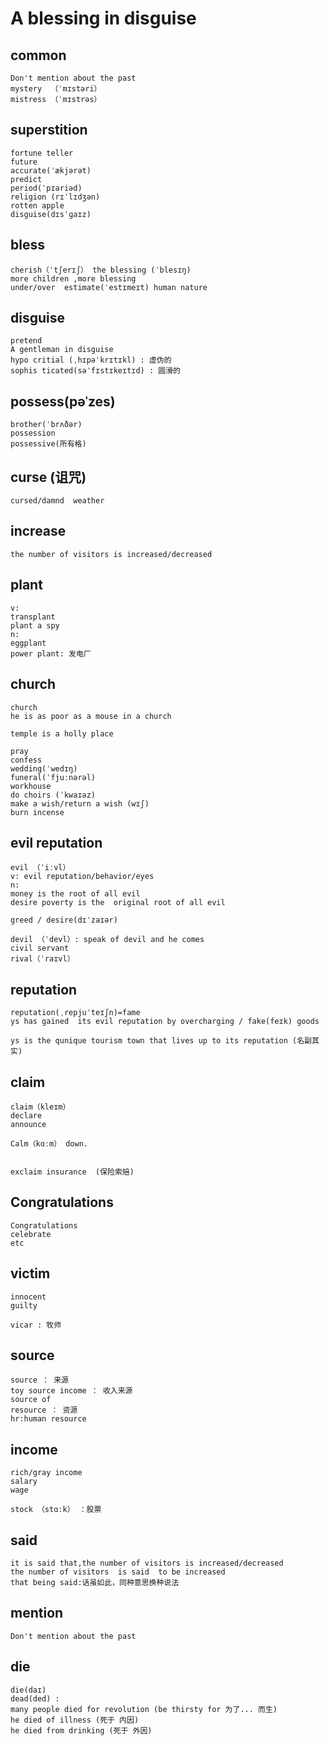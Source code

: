 # A blessing in disguise

## common
```
Don't mention about the past
mystery  （ˈmɪstəri）
mistress （ˈmɪstrəs）
```

## superstition
```
fortune teller
future  
accurate(ˈækjərət)
predict
period(ˈpɪəriəd)
religion (rɪˈlɪdʒən)
rotten apple
disguise(dɪsˈɡaɪz)
```

## bless
```
cherish（ˈtʃerɪʃ） the blessing (ˈblesɪŋ)
more children ,more blessing
under/over  estimate(ˈestɪmeɪt) human nature
```

## disguise
```
pretend
A gentleman in disguise
hypo critial (ˌhɪpəˈkrɪtɪkl) : 虚伪的
sophis ticated(səˈfɪstɪkeɪtɪd) : 圆滑的
```

## possess(pəˈzes)
```
brother(ˈbrʌðər)
possession
possessive(所有格)
```

## curse (诅咒)
```
cursed/damnd  weather 
```

## increase
```
the number of visitors is increased/decreased
```

## plant
```
v:
transplant 
plant a spy 
n:
eggplant
power plant: 发电厂
```

## church
```
church
he is as poor as a mouse in a church 

temple is a holly place

pray
confess
wedding(ˈwedɪŋ)
funeral(ˈfjuːnərəl)
workhouse
do choirs (ˈkwaɪəz)
make a wish/return a wish (wɪʃ)
burn incense

```

## evil reputation
```
evil （ˈiːvl）
v: evil reputation/behavior/eyes
n: 
money is the root of all evil
desire poverty is the  original root of all evil

greed / desire(dɪˈzaɪər)

devil （ˈdevl）: speak of devil and he comes 
civil servant
rival（ˈraɪvl）
```

## reputation
```
reputation(ˌrepjuˈteɪʃn)=fame
ys has gained  its evil reputation by overcharging / fake(feɪk) goods

ys is the qunique tourism town that lives up to its reputation (名副其实)

```

## claim 
```
claim（kleɪm）
declare
announce

Calm（kɑːm） down.


exclaim insurance  (保险索赔)
```

## Congratulations
```
Congratulations
celebrate
etc
```

## victim
```
innocent 
guilty

vicar : 牧师
```

## source
```
source ： 来源 
toy source income ： 收入来源
source of 
resource ： 资源
hr:human resource
```

## income
```
rich/gray income
salary
wage

stock （stɑːk） ：股票
```

## said
```
it is said that,the number of visitors is increased/decreased
the number of visitors  is said  to be increased
that being said:话虽如此，同种意思换种说法
```

## mention
```
Don't mention about the past
```

## die
```
die(daɪ)
dead(ded) : 
many people died for revolution (be thirsty for 为了... 而生)
he died of illness (死于 内因)
he died from drinking (死于 外因)
```
